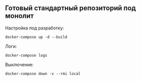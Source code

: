 ## Готовый стандартный репозиторий под монолит
Настройка под разработку:
```
docker-compose up -d --build
```

Логи:
```
docker-compose logs
```

Выключение:
```
docker-compose down -v --rmi local
```